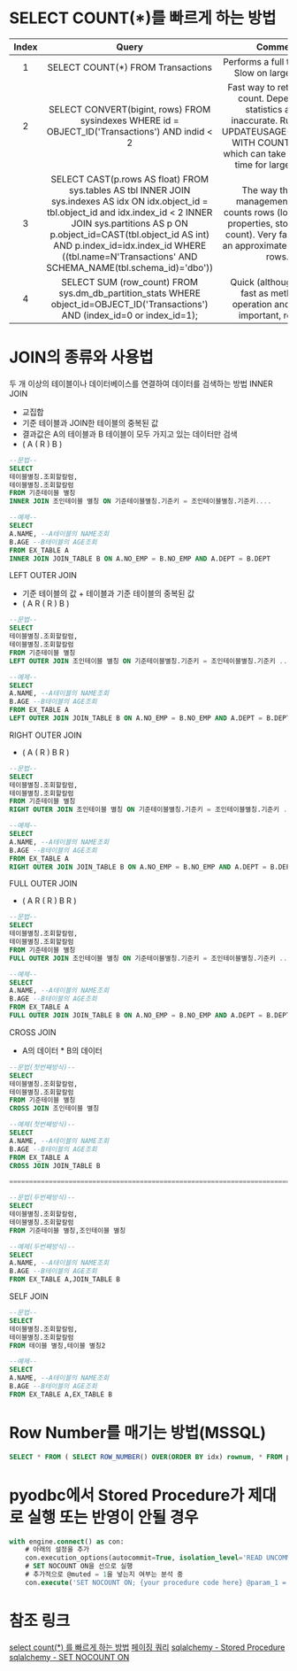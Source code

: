 # SELECT COUNT(*)를 빠르게 하는 방법

|<center>Index</center>|<center>Query</center>|<center>Comment</center>|
|:--------------------:|:--------------------:|:----------------------:|
|1|SELECT COUNT(*) FROM Transactions|Performs a full table scan. Slow on large tables.|
|2|SELECT CONVERT(bigint, rows) FROM sysindexes WHERE id = OBJECT_ID('Transactions') AND indid < 2|Fast way to retrieve row count. Depends on statistics and is inaccurate. Run DBCC UPDATEUSAGE(Database) WITH COUNT_ROWS, which can take significant time for large tables.|
|3|SELECT CAST(p.rows AS float) FROM sys.tables AS tbl INNER JOIN sys.indexes AS idx ON idx.object_id = tbl.object_id and idx.index_id < 2 INNER JOIN sys.partitions AS p ON p.object_id=CAST(tbl.object_id AS int) AND p.index_id=idx.index_id WHERE ((tbl.name=N'Transactions' AND SCHEMA_NAME(tbl.schema_id)='dbo'))|The way the SQL management studio counts rows (look at table properties, storage, row count). Very fast, but still an approximate number of rows.|
|4|SELECT SUM (row_count) FROM sys.dm_db_partition_stats WHERE object_id=OBJECT_ID('Transactions') AND (index_id=0 or index_id=1);|Quick (although not as fast as method 2) operation and equally important, reliable.|

# JOIN의 종류와 사용법
두 개 이상의 테이블이나 데이터베이스를 연결하여 데이터를 검색하는 방법
INNER JOIN
- 교집합
- 기준 테이블과 JOIN한 테이블의 중복된 값
- 결과값은 A의 테이블과 B 테이블이 모두 가지고 있는 데이터만 검색
- (  A  ( R )  B  )
```sql
--문법--
SELECT
테이블별칭.조회할칼럼,
테이블별칭.조회할칼럼
FROM 기준테이블 별칭
INNER JOIN 조인테이블 별칭 ON 기준테이블별칭.기준키 = 조인테이블별칭.기준키....

--예제--
SELECT
A.NAME, --A테이블의 NAME조회
B.AGE --B테이블의 AGE조회
FROM EX_TABLE A
INNER JOIN JOIN_TABLE B ON A.NO_EMP = B.NO_EMP AND A.DEPT = B.DEPT
```
LEFT OUTER JOIN
- 기준 테이블의 값 + 테이블과 기준 테이블의 중복된 값
- (  A R  ( R )  B  )
```sql
--문법--
SELECT
테이블별칭.조회할칼럼,
테이블별칭.조회할칼럼
FROM 기준테이블 별칭
LEFT OUTER JOIN 조인테이블 별칭 ON 기준테이블별칭.기준키 = 조인테이블별칭.기준키 .....

--예제--
SELECT
A.NAME, --A테이블의 NAME조회
B.AGE --B테이블의 AGE조회
FROM EX_TABLE A
LEFT OUTER JOIN JOIN_TABLE B ON A.NO_EMP = B.NO_EMP AND A.DEPT = B.DEPT
```
RIGHT OUTER JOIN
- (  A  ( R )  B R  )
```sql
--문법--
SELECT
테이블별칭.조회할칼럼,
테이블별칭.조회할칼럼
FROM 기준테이블 별칭
RIGHT OUTER JOIN 조인테이블 별칭 ON 기준테이블별칭.기준키 = 조인테이블별칭.기준키 .....

--예제--
SELECT
A.NAME, --A테이블의 NAME조회
B.AGE --B테이블의 AGE조회
FROM EX_TABLE A
RIGHT OUTER JOIN JOIN_TABLE B ON A.NO_EMP = B.NO_EMP AND A.DEPT = B.DEPT
```
FULL OUTER JOIN
- (  A R  ( R )  B R  )
```sql
--문법--
SELECT
테이블별칭.조회할칼럼,
테이블별칭.조회할칼럼
FROM 기준테이블 별칭
FULL OUTER JOIN 조인테이블 별칭 ON 기준테이블별칭.기준키 = 조인테이블별칭.기준키 .....

--예제--
SELECT
A.NAME, --A테이블의 NAME조회
B.AGE --B테이블의 AGE조회
FROM EX_TABLE A
FULL OUTER JOIN JOIN_TABLE B ON A.NO_EMP = B.NO_EMP AND A.DEPT = B.DEPT
```
CROSS JOIN
- A의 데이터 * B의 데이터
```sql
--문법(첫번째방식)--
SELECT
테이블별칭.조회할칼럼,
테이블별칭.조회할칼럼
FROM 기준테이블 별칭
CROSS JOIN 조인테이블 별칭

--예제(첫번째방식)--
SELECT
A.NAME, --A테이블의 NAME조회
B.AGE --B테이블의 AGE조회
FROM EX_TABLE A
CROSS JOIN JOIN_TABLE B

=====================================================================================

--문법(두번째방식)--
SELECT
테이블별칭.조회할칼럼,
테이블별칭.조회할칼럼
FROM 기준테이블 별칭,조인테이블 별칭

--예제(두번째방식)--
SELECT
A.NAME, --A테이블의 NAME조회
B.AGE --B테이블의 AGE조회
FROM EX_TABLE A,JOIN_TABLE B
```
SELF JOIN
```sql
--문법--
SELECT
테이블별칭.조회할칼럼,
테이블별칭.조회할칼럼
FROM 테이블 별칭,테이블 별칭2

--예제--
SELECT
A.NAME, --A테이블의 NAME조회
B.AGE --B테이블의 AGE조회
FROM EX_TABLE A,EX_TABLE B
```

# Row Number를 매기는 방법(MSSQL)
```sql
SELECT * FROM ( SELECT ROW_NUMBER() OVER(ORDER BY idx) rownum, * FROM page_table ) page_table WHERE rownum BETWEEN 1 AND 20
```

# pyodbc에서 Stored Procedure가 제대로 실행 또는 반영이 안될 경우
```sql
with engine.connect() as con:
    # 아래의 설정을 추가
    con.execution_options(autocommit=True, isolation_level='READ UNCOMMITTED')
    # SET NOCOUNT ON을 선으로 실행
    # 추가적으로 @muted = 1을 넣는지 여부는 분석 중
    con.execute('SET NOCOUNT ON; {your procedure code here} @param_1 = 'variable')
```

# 참조 링크
[select count(*) 를 빠르게 하는 방법](https://paulus78.tistory.com/entry/select-count-를-빠르게-하는-방법)
[페이징 쿼리](https://roqkffhwk.tistory.com/146)
[sqlalchemy - Stored Procedure](https://docs.sqlalchemy.org/en/13/core/connections.html)
[sqlalchemy - SET NOCOUNT ON](https://stackoverflow.com/questions/24458430/make-python-wait-for-stored-procedure-to-finish-executing)
